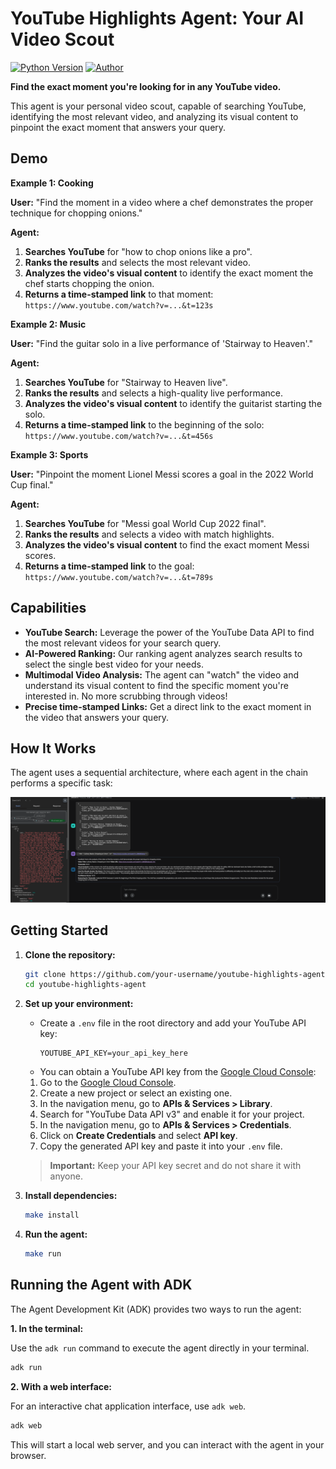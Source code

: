 # YouTube Highlights Agent: Your AI Video Scout

[![Python Version](https://img.shields.io/badge/python-3.9+-blue.svg)](https://www.python.org/downloads/)
[![Author](https://img.shields.io/badge/Author-Giulio%20Salierno-blue)](mailto:giuliosalierno@google.com)

**Find the exact moment you're looking for in any YouTube video.**

This agent is your personal video scout, capable of searching YouTube, identifying the most relevant video, and analyzing its visual content to pinpoint the exact moment that answers your query.

## Demo

**Example 1: Cooking**

**User:** "Find the moment in a video where a chef demonstrates the proper technique for chopping onions."

**Agent:**
1.  **Searches YouTube** for "how to chop onions like a pro".
2.  **Ranks the results** and selects the most relevant video.
3.  **Analyzes the video's visual content** to identify the exact moment the chef starts chopping the onion.
4.  **Returns a time-stamped link** to that moment: `https://www.youtube.com/watch?v=...&t=123s`

**Example 2: Music**

**User:** "Find the guitar solo in a live performance of 'Stairway to Heaven'."

**Agent:**
1.  **Searches YouTube** for "Stairway to Heaven live".
2.  **Ranks the results** and selects a high-quality live performance.
3.  **Analyzes the video's visual content** to identify the guitarist starting the solo.
4.  **Returns a time-stamped link** to the beginning of the solo: `https://www.youtube.com/watch?v=...&t=456s`

**Example 3: Sports**

**User:** "Pinpoint the moment Lionel Messi scores a goal in the 2022 World Cup final."

**Agent:**
1.  **Searches YouTube** for "Messi goal World Cup 2022 final".
2.  **Ranks the results** and selects a video with match highlights.
3.  **Analyzes the video's visual content** to find the exact moment Messi scores.
4.  **Returns a time-stamped link** to the goal: `https://www.youtube.com/watch?v=...&t=789s`

## Capabilities

*   **YouTube Search:**  Leverage the power of the YouTube Data API to find the most relevant videos for your search query.
*   **AI-Powered Ranking:**  Our ranking agent analyzes search results to select the single best video for your needs.
*   **Multimodal Video Analysis:** The agent can "watch" the video and understand its visual content to find the specific moment you're interested in. No more scrubbing through videos!
*   **Precise time-stamped Links:** Get a direct link to the exact moment in the video that answers your query.

## How It Works

The agent uses a sequential architecture, where each agent in the chain performs a specific task:

![System Overview](img/image.png)

## Getting Started

1.  **Clone the repository:**
    ```bash
    git clone https://github.com/your-username/youtube-highlights-agent.git
    cd youtube-highlights-agent
    ```

2.  **Set up your environment:**
    *   Create a `.env` file in the root directory and add your YouTube API key:
        ```
        YOUTUBE_API_KEY=your_api_key_here
        ```
    *   You can obtain a YouTube API key from the [Google Cloud Console](https://console.cloud.google.com/apis/credentials):
    1.  Go to the [Google Cloud Console](https://console.cloud.google.com/).
    2.  Create a new project or select an existing one.
    3.  In the navigation menu, go to **APIs & Services > Library**.
    4.  Search for "YouTube Data API v3" and enable it for your project.
    5.  In the navigation menu, go to **APIs & Services > Credentials**.
    6.  Click on **Create Credentials** and select **API key**.
    7.  Copy the generated API key and paste it into your `.env` file.
    > **Important:** Keep your API key secret and do not share it with anyone.

3.  **Install dependencies:**
    ```bash
    make install
    ```

4.  **Run the agent:**
    ```bash
    make run
    ```

## Running the Agent with ADK

The Agent Development Kit (ADK) provides two ways to run the agent:

**1. In the terminal:**

Use the `adk run` command to execute the agent directly in your terminal.

```bash
adk run
```

**2. With a web interface:**

For an interactive chat application interface, use `adk web`.

```bash
adk web
```

This will start a local web server, and you can interact with the agent in your browser.

